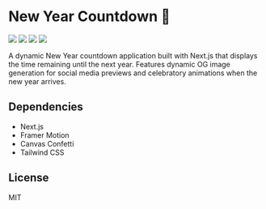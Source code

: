 # New Year Countdown 🎉


<img src="https://img.shields.io/badge/Next.js-13+-000000?style=flat-square&logo=next.js">
<img src="https://img.shields.io/badge/TypeScript-5.0+-007ACC?style=flat-square&logo=typescript">
<img src="https://img.shields.io/badge/Tailwind_CSS-3.0+-38B2AC?style=flat-square&logo=tailwind-css.">
<img src="https://img.shields.io/badge/Framer_Motion-10.0+-0055FF?style=flat-square.">


A dynamic New Year countdown application built with Next.js that displays the time remaining until the next year. Features dynamic OG image generation for social media previews and celebratory animations when the new year arrives.


## Dependencies

- Next.js
- Framer Motion
- Canvas Confetti
- Tailwind CSS

## License
MIT
